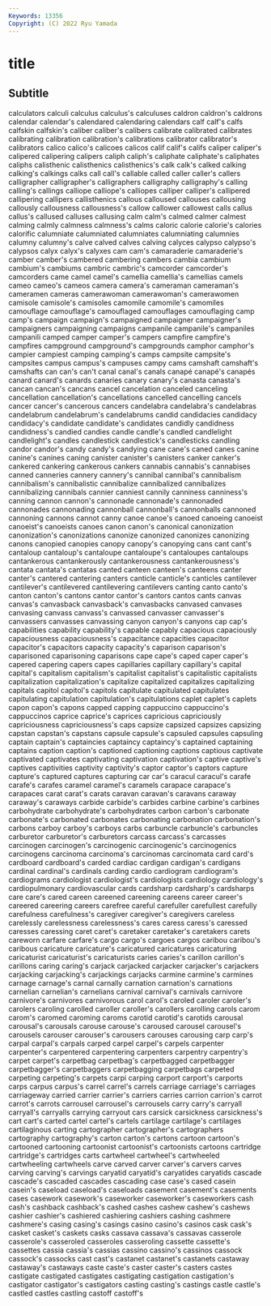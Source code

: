 ```yaml
---
Keywords: 13356
Copyright: (C) 2022 Ryu Yamada
---
```



# title

## Subtitle
calculators calculi calculus calculus's calculuses caldron caldron's
caldrons calendar calendar's calendared calendaring calendars calf calf's calfs calfskin
calfskin's caliber caliber's calibers calibrate calibrated calibrates calibrating calibration calibration's
calibrations calibrator calibrator's calibrators calico calico's calicoes calicos calif calif's
califs caliper caliper's calipered calipering calipers caliph caliph's caliphate caliphate's
caliphates caliphs calisthenic calisthenics calisthenics's calk calk's calked calking calking's
calkings calks call call's callable called caller caller's callers calligrapher
calligrapher's calligraphers calligraphy calligraphy's calling calling's callings calliope calliope's calliopes
calliper calliper's callipered callipering callipers callisthenics callous calloused callouses callousing
callously callousness callousness's callow callower callowest calls callus callus's callused
calluses callusing calm calm's calmed calmer calmest calming calmly calmness
calmness's calms caloric calorie calorie's calories calorific calumniate calumniated calumniates
calumniating calumnies calumny calumny's calve calved calves calving calyces calypso
calypso's calypsos calyx calyx's calyxes cam cam's camaraderie camaraderie's camber
camber's cambered cambering cambers cambia cambium cambium's cambiums cambric cambric's
camcorder camcorder's camcorders came camel camel's camellia camellia's camellias camels
cameo cameo's cameos camera camera's cameraman cameraman's cameramen cameras camerawoman
camerawoman's camerawomen camisole camisole's camisoles camomile camomile's camomiles camouflage camouflage's
camouflaged camouflages camouflaging camp camp's campaign campaign's campaigned campaigner campaigner's
campaigners campaigning campaigns campanile campanile's campaniles campanili camped camper camper's
campers campfire campfire's campfires campground campground's campgrounds camphor camphor's campier
campiest camping camping's camps campsite campsite's campsites campus campus's campuses
campy cams camshaft camshaft's camshafts can can's can't canal canal's
canals canapé canapé's canapés canard canard's canards canaries canary canary's
canasta canasta's cancan cancan's cancans cancel cancelation canceled canceling cancellation
cancellation's cancellations cancelled cancelling cancels cancer cancer's cancerous cancers candelabra
candelabra's candelabras candelabrum candelabrum's candelabrums candid candidacies candidacy candidacy's candidate
candidate's candidates candidly candidness candidness's candied candies candle candle's candled
candlelight candlelight's candles candlestick candlestick's candlesticks candling candor candor's candy
candy's candying cane cane's caned canes canine canine's canines caning
canister canister's canisters canker canker's cankered cankering cankerous cankers cannabis
cannabis's cannabises canned canneries cannery cannery's cannibal cannibal's cannibalism cannibalism's
cannibalistic cannibalize cannibalized cannibalizes cannibalizing cannibals cannier canniest cannily canniness
canniness's canning cannon cannon's cannonade cannonade's cannonaded cannonades cannonading cannonball
cannonball's cannonballs cannoned cannoning cannons cannot canny canoe canoe's canoed
canoeing canoeist canoeist's canoeists canoes canon canon's canonical canonization canonization's
canonizations canonize canonized canonizes canonizing canons canopied canopies canopy canopy's
canopying cans cant cant's cantaloup cantaloup's cantaloupe cantaloupe's cantaloupes cantaloups
cantankerous cantankerously cantankerousness cantankerousness's cantata cantata's cantatas canted canteen canteen's
canteens canter canter's cantered cantering canters canticle canticle's canticles cantilever
cantilever's cantilevered cantilevering cantilevers canting canto canto's canton canton's cantons
cantor cantor's cantors cantos cants canvas canvas's canvasback canvasback's canvasbacks
canvased canvases canvasing canvass canvass's canvassed canvasser canvasser's canvassers canvasses
canvassing canyon canyon's canyons cap cap's capabilities capability capability's capable
capably capacious capaciously capaciousness capaciousness's capacitance capacities capacitor capacitor's capacitors
capacity capacity's caparison caparison's caparisoned caparisoning caparisons cape cape's caped
caper caper's capered capering capers capes capillaries capillary capillary's capital
capital's capitalism capitalism's capitalist capitalist's capitalistic capitalists capitalization capitalization's capitalize
capitalized capitalizes capitalizing capitals capitol capitol's capitols capitulate capitulated capitulates
capitulating capitulation capitulation's capitulations caplet caplet's caplets capon capon's capons
capped capping cappuccino cappuccino's cappuccinos caprice caprice's caprices capricious capriciously
capriciousness capriciousness's caps capsize capsized capsizes capsizing capstan capstan's capstans
capsule capsule's capsuled capsules capsuling captain captain's captaincies captaincy captaincy's
captained captaining captains caption caption's captioned captioning captions captious captivate
captivated captivates captivating captivation captivation's captive captive's captives captivities captivity
captivity's captor captor's captors capture capture's captured captures capturing car
car's caracul caracul's carafe carafe's carafes caramel caramel's caramels carapace
carapace's carapaces carat carat's carats caravan caravan's caravans caraway caraway's
caraways carbide carbide's carbides carbine carbine's carbines carbohydrate carbohydrate's carbohydrates
carbon carbon's carbonate carbonate's carbonated carbonates carbonating carbonation carbonation's carbons
carboy carboy's carboys carbs carbuncle carbuncle's carbuncles carburetor carburetor's carburetors
carcass carcass's carcasses carcinogen carcinogen's carcinogenic carcinogenic's carcinogenics carcinogens carcinoma
carcinoma's carcinomas carcinomata card card's cardboard cardboard's carded cardiac cardigan
cardigan's cardigans cardinal cardinal's cardinals carding cardio cardiogram cardiogram's cardiograms
cardiologist cardiologist's cardiologists cardiology cardiology's cardiopulmonary cardiovascular cards cardsharp cardsharp's
cardsharps care care's cared careen careened careening careens career career's
careered careering careers carefree careful carefuller carefullest carefully carefulness carefulness's
caregiver caregiver's caregivers careless carelessly carelessness carelessness's cares caress caress's
caressed caresses caressing caret caret's caretaker caretaker's caretakers carets careworn
carfare carfare's cargo cargo's cargoes cargos caribou caribou's caribous caricature
caricature's caricatured caricatures caricaturing caricaturist caricaturist's caricaturists caries caries's carillon
carillon's carillons caring caring's carjack carjacked carjacker carjacker's carjackers carjacking
carjacking's carjackings carjacks carmine carmine's carmines carnage carnage's carnal carnally
carnation carnation's carnations carnelian carnelian's carnelians carnival carnival's carnivals carnivore
carnivore's carnivores carnivorous carol carol's caroled caroler caroler's carolers caroling
carolled caroller caroller's carollers carolling carols carom carom's caromed caroming
caroms carotid carotid's carotids carousal carousal's carousals carouse carouse's caroused
carousel carousel's carousels carouser carouser's carousers carouses carousing carp carp's
carpal carpal's carpals carped carpel carpel's carpels carpenter carpenter's carpentered
carpentering carpenters carpentry carpentry's carpet carpet's carpetbag carpetbag's carpetbagged carpetbagger
carpetbagger's carpetbaggers carpetbagging carpetbags carpeted carpeting carpeting's carpets carpi carping
carport carport's carports carps carpus carpus's carrel carrel's carrels carriage
carriage's carriages carriageway carried carrier carrier's carriers carries carrion carrion's
carrot carrot's carrots carrousel carrousel's carrousels carry carry's carryall carryall's
carryalls carrying carryout cars carsick carsickness carsickness's cart cart's carted
cartel cartel's cartels cartilage cartilage's cartilages cartilaginous carting cartographer cartographer's
cartographers cartography cartography's carton carton's cartons cartoon cartoon's cartooned cartooning
cartoonist cartoonist's cartoonists cartoons cartridge cartridge's cartridges carts cartwheel cartwheel's
cartwheeled cartwheeling cartwheels carve carved carver carver's carvers carves carving
carving's carvings caryatid caryatid's caryatides caryatids cascade cascade's cascaded cascades
cascading case case's cased casein casein's caseload caseload's caseloads casement
casement's casements cases casework casework's caseworker caseworker's caseworkers cash cash's
cashback cashback's cashed cashes cashew cashew's cashews cashier cashier's cashiered
cashiering cashiers cashing cashmere cashmere's casing casing's casings casino casino's
casinos cask cask's casket casket's caskets casks cassava cassava's cassavas
casserole casserole's casseroled casseroles casseroling cassette cassette's cassettes cassia cassia's
cassias cassino cassino's cassinos cassock cassock's cassocks cast cast's castanet
castanet's castanets castaway castaway's castaways caste caste's caster caster's casters
castes castigate castigated castigates castigating castigation castigation's castigator castigator's castigators
casting casting's castings castle castle's castled castles castling castoff castoff's
